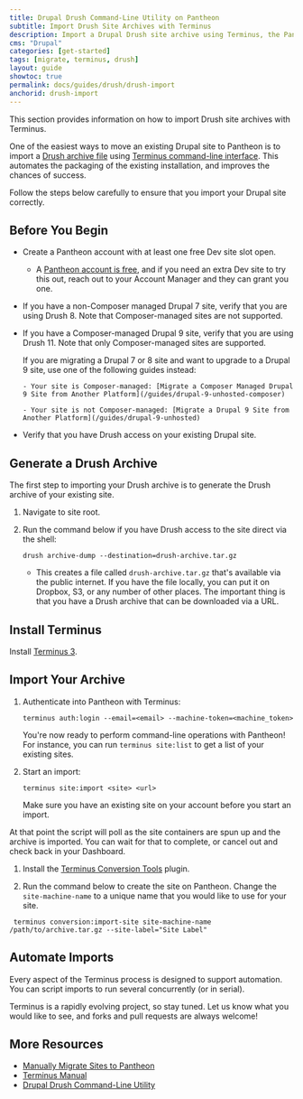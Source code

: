 ```yaml
---
title: Drupal Drush Command-Line Utility on Pantheon
subtitle: Import Drush Site Archives with Terminus
description: Import a Drupal Drush site archive using Terminus, the Pantheon CLI tool.
cms: "Drupal"
categories: [get-started]
tags: [migrate, terminus, drush]
layout: guide
showtoc: true
permalink: docs/guides/drush/drush-import
anchorid: drush-import
---
```


This section provides information on how to import Drush site archives with Terminus.

One of the easiest ways to move an existing Drupal site to Pantheon is to import a [Drush archive file](https://drushcommands.com/drush-8x/core/archive-dump/) using [Terminus command-line interface](/terminus). This automates the packaging of the existing installation, and improves the chances of success.

Follow the steps below carefully to ensure that you import your Drupal site correctly.

## Before You Begin

- Create a Pantheon account with at least one free Dev site slot open. 

   - A [Pantheon account is free](https://dashboard.pantheon.io/register), and if you need an extra Dev site to try this out, reach out to your Account Manager and they can grant you one.

- If you have a non-Composer managed Drupal 7 site, verify that you are using Drush 8. Note that Composer-managed sites are not supported.

- If you have a Composer-managed Drupal 9 site, verify that you are using Drush 11. Note that only Composer-managed sites are supported.

   <Alert title="Note"  type="info" >

   If you are migrating a Drupal 7 or 8 site and want to upgrade to a Drupal 9 site, use one of the following guides instead:

      - Your site is Composer-managed: [Migrate a Composer Managed Drupal 9 Site from Another Platform](/guides/drupal-9-unhosted-composer)

      - Your site is not Composer-managed: [Migrate a Drupal 9 Site from Another Platform](/guides/drupal-9-unhosted)

   </Alert>

- Verify that you have Drush access on your existing Drupal site.

## Generate a Drush Archive

The first step to importing your Drush archive is to generate the Drush archive of your existing site. 

1. Navigate to site root.

1. Run the command below if you have Drush access to the site direct via the shell:

   ```bash{promptUser: user}
   drush archive-dump --destination=drush-archive.tar.gz
   ```

   - This creates a file called `drush-archive.tar.gz` that's available via the public internet. If you have the file locally, you can put it on Dropbox, S3, or any number of other places. The important thing is that you have a Drush archive that can be downloaded via a URL.

## Install Terminus

Install [Terminus 3](/terminus/terminus-3-0).

## Import Your Archive

<TabList>

<Tab title="Drupal 7 non-Composer" id="d7" active={true}>

1. Authenticate into Pantheon with Terminus:

   ```bash{promptUser: user}
   terminus auth:login --email=<email> --machine-token=<machine_token>
   ```

   You're now ready to perform command-line operations with Pantheon! For instance, you can run `terminus site:list` to get a list of your existing sites.

1. Start an import:

   ```bash{promptUser: user}
   terminus site:import <site> <url>
   ```

    <Alert title="Note" type="info">
    Make sure you have an existing site on your account before you start an import. 
    </Alert>

  At that point the script will poll as the site containers are spun up and the archive is imported. You can wait for that to complete, or cancel out and check back in your Dashboard.


</Tab>

<Tab title="Drupal 9 Composer-managed" id="d9">

1. Install the [Terminus Conversion Tools](https://github.com/pantheon-systems/terminus-conversion-tools-plugin#installation) plugin. 

1. Run the command below to create the site on Pantheon. Change the `site-machine-name` to a unique name that you would like to use for your site.

```bash{promptUser: user}
 terminus conversion:import-site site-machine-name /path/to/archive.tar.gz --site-label="Site Label"
```

</Tab>

</TabList>

## Automate Imports

Every aspect of the Terminus process is designed to support automation. You can script imports to run several concurrently (or in serial).

Terminus is a rapidly evolving project, so stay tuned. Let us know what you would like to see, and forks and pull requests are always welcome!

## More Resources

- [Manually Migrate Sites to Pantheon](/migrate-manual)
- [Terminus Manual](/terminus)
- [Drupal Drush Command-Line Utility](/guides/drush)